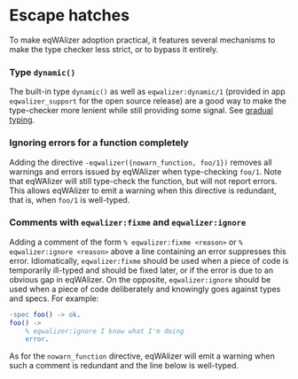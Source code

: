 # Escape hatches

To make eqWAlizer adoption practical, it features several mechanisms to make
the type checker less strict, or to bypass it entirely.


### Type `dynamic()`

The built-in type `dynamic()` as well as `eqwalizer:dynamic/1` (provided in app `eqwalizer_support`
for the open source release) are a good way to make the type-checker more lenient
while still providing some signal. See [gradual typing](./gradual.md).


### Ignoring errors for a function completely

Adding the directive `-eqwalizer({nowarn_function, foo/1})` removes all warnings
and errors issued by eqWAlizer when type-checking `foo/1`. Note that eqWAlizer
will still type-check the function, but will not report errors. This allows
eqWAlizer to emit a warning when this directive is redundant, that is, when
`foo/1` is well-typed.


### Comments with `eqwalizer:fixme` and `eqwalizer:ignore`

Adding a comment of the form `% eqwalizer:fixme <reason>` or
`% eqwalizer:ignore <reason>` above a line containing an error suppresses this
error. Idiomatically, `eqwalizer:fixme` should be used when a piece of code is
temporarily ill-typed and should be fixed later, or if the error is due to an
obvious gap in eqWAlizer. On the opposite, `eqwalizer:ignore` should be used
when a piece of code deliberately and knowingly goes against types and specs.
For example:
```Erlang
-spec foo() -> ok.
foo() ->
    % eqwalizer:ignore I know what I'm doing
    error.
```
As for the `nowarn_function` directive, eqWAlizer will emit a warning when
such a comment is redundant and the line below is well-typed.
